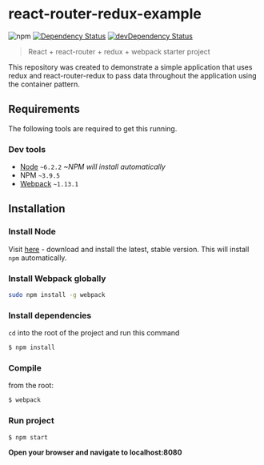 # react-router-redux-example

![npm][npm-version-image]
[![Dependency Status][dep-image]][dep-url]
[![devDependency Status][dev-dep-image]][dev-dep-url]

> React + react-router + redux + webpack starter project

This repository was created to demonstrate a simple application that uses redux and react-router-redux to pass data throughout the application using the container pattern.

## Requirements
The following tools are required to get this running.

### Dev tools
* [Node](https://nodejs.org/en/) `~6.2.2` *~NPM will install automatically*
* NPM `~3.9.5`
* [Webpack](https://webpack.github.io/) `~1.13.1`


## Installation
### Install Node
Visit [here](https://nodejs.org/en/) - download and install the latest, stable version.
This will install `npm` automatically.

### Install Webpack globally
```sh
sudo npm install -g webpack
```

### Install dependencies
`cd` into the root of the project and run this command
```sh
$ npm install
```

### Compile
from the root:
```sh
$ webpack
```

### Run project
```sh
$ npm start
```
**Open your browser and navigate to localhost:8080**

[npm-version-image]: https://img.shields.io/npm/v/npm.svg?maxAge=2592000
[dev-dep-image]: https://david-dm.org/JFusco/react-router-redux-example/dev-status.svg
[dev-dep-url]: https://david-dm.org/JFusco/react-router-redux-example#info=devDependencies
[dep-image]: https://img.shields.io/david/JFusco/react-router-redux-example.svg
[dep-url]: https://david-dm.org/JFusco/react-router-redux-example